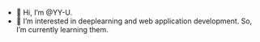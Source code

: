 - 👋 Hi, I’m @YY-U.
- 👀 I’m interested in deeplearning and web application development. So, I’m currently learning them.
<!--- - 🌱 I’m currently learning 
 💞️ I’m looking to collaborate on ...
- 📫 How to reach me ...-->

<!---
YY-U/YY-U is a ✨ special ✨ repository because its `README.md` (this file) appears on your GitHub profile.
You can click the Preview link to take a look at your changes.
--->
